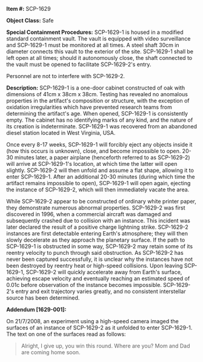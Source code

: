 **Item #:** SCP-1629

**Object Class:** Safe

**Special Containment Procedures:** SCP-1629-1 is housed in a modified standard containment vault. The vault is equipped with video surveillance and SCP-1629-1 must be monitored at all times. A steel shaft 30cm in diameter connects this vault to the exterior of the site. SCP-1629-1 shall be left open at all times; should it autonomously close, the shaft connected to the vault must be opened to facilitate SCP-1629-2's entry.

Personnel are not to interfere with SCP-1629-2.

**Description:** SCP-1629-1 is a one-door cabinet constructed of oak with dimensions of 41cm x 38cm x 38cm. Testing has revealed no anomalous properties in the artifact's composition or structure, with the exception of oxidation irregularities which have prevented research teams from determining the artifact's age. When opened, SCP-1629-1 is consistently empty. The cabinet has no identifying marks of any kind, and the nature of its creation is indeterminate. SCP-1629-1 was recovered from an abandoned diesel station located in West Virginia, USA.

Once every 8-17 weeks, SCP-1629-1 will forcibly eject any objects inside it (how this occurs is unknown), close, and become impossible to open. 20-30 minutes later, a paper airplane (henceforth referred to as SCP-1629-2) will arrive at SCP-1629-1's location, at which time the latter will open slightly. SCP-1629-2 will then unfold and assume a flat shape, allowing it to enter SCP-1629-1. After an additional 20-30 minutes (during which time the artifact remains impossible to open), SCP-1629-1 will open again, ejecting the instance of SCP-1629-2, which will then immediately vacate the area.

While SCP-1629-2 appear to be constructed of ordinary white printer paper, they demonstrate numerous abnormal properties. SCP-1629-2 was first discovered in 1996, when a commercial aircraft was damaged and subsequently crashed due to collision with an instance. This incident was later declared the result of a positive charge lightning strike. SCP-1629-2 instances are first detectable entering Earth's atmosphere; they will then slowly decelerate as they approach the planetary surface. If the path to SCP-1629-1 is obstructed in some way, SCP-1629-2 may retain some of its reentry velocity to punch through said obstruction. As SCP-1629-2 has never been captured successfully, it is unclear why the instances have not been destroyed by reentry heat or high-speed collisions. Upon leaving SCP-1629-1, SCP-1629-2 will quickly accelerate away from Earth's surface, achieving escape velocity and eventually reaching an estimated speed of 0.01c before observation of the instance becomes impossible. SCP-1629-2's entry and exit trajectory varies greatly, and no consistent interstellar source has been determined.

**Addendum \[1629-001\]:**

On 21/7/2008, an experiment using a high-speed camera imaged the surfaces of an instance of SCP-1629-2 as it unfolded to enter SCP-1629-1. The text on one of the surfaces read as follows:

> Alright, I give up, you win this round. Where are you? Mom and Dad are coming home soon.